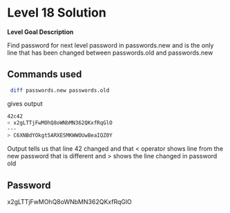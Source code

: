# Level 18 Solution

**Level Goal Description**

Find password for next level password in passwords.new and is the only line that has been changed between passwords.old and passwords.new

## Commands used

```bash
 diff passwords.new passwords.old
```

gives output

```bash
42c42
< x2gLTTjFwMOhQ8oWNbMN362QKxfRqGlO
---
> C6XNBdYOkgt5ARXESMKWWOUwBeaIQZ0Y
```

Output tells us that line 42 changed and that < operator shows line from the new password that is different and > shows the line changed in password old

## Password

x2gLTTjFwMOhQ8oWNbMN362QKxfRqGlO
